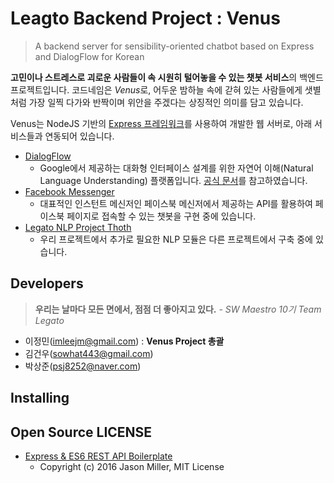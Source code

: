 # Leagto Backend Project : Venus

> A backend server for sensibility-oriented chatbot based on Express and DialogFlow for Korean

**고민이나 스트레스로 괴로운 사람들이 속 시원히 털어놓을 수 있는 챗봇 서비스**의
백엔드 프로젝트입니다. 코드네임은 *Venus*로, 어두운 밤하늘 속에 갇혀 있는
사람들에게 샛별처럼 가장 일찍 다가와 반짝이며 위안을 주겠다는 상징적인 의미를
담고 있습니다.

Venus는 NodeJS 기반의 [Express 프레임워크](https://expressjs.com/ko/)를
사용하여 개발한 웹 서버로, 아래 서비스들과 연동되어 있습니다.

* [DialogFlow](https://dialogflow.com)
  - Google에서 제공하는 대화형 인터페이스 설계를 위한
  자연어 이해(Natural Language Understanding) 플랫폼입니다.
  [공식 문서](https://cloud.google.com/dialogflow/docs/)를 참고하였습니다.
* [Facebook Messenger](https://developers.facebook.com/docs/messenger-platform/)
  - 대표적인 인스턴트 메신저인 페이스북 메신저에서 제공하는 API를 활용하여
  페이스북 페이지로 접속할 수 있는 챗봇을 구현 중에 있습니다.
* [Legato NLP Project Thoth](https://git.swmgit.org/root/p1048_legato)
  - 우리 프로젝트에서 추가로 필요한 NLP 모듈은 다른 프로젝트에서 구축 중에 있습니다.

## Developers

> **우리는 날마다 모든 면에서, 점점 더 좋아지고 있다.**
> *- SW Maestro 10기 Team Legato*

* 이정민(imleejm@gmail.com) : **Venus Project 총괄**
* 김건우(sowhat443@gmail.com)
* 박상준(psj8252@naver.com)

## Installing

## Open Source LICENSE

* [Express & ES6 REST API Boilerplate](https://github.com/developit/express-es6-rest-api)
  - Copyright (c) 2016 Jason Miller, MIT License
